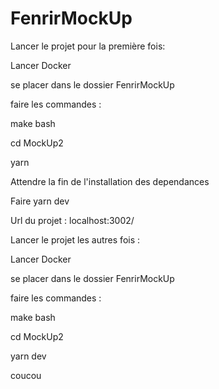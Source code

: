 # FenrirMockUp
Lancer le projet pour la première fois:

Lancer Docker

se placer dans le dossier FenrirMockUp

faire les commandes :

make bash

cd MockUp2

yarn

Attendre la fin de l'installation des dependances

Faire yarn dev

Url du projet : 
localhost:3002/

Lancer le projet les autres fois :

Lancer Docker

se placer dans le dossier FenrirMockUp

faire les commandes :

make bash

cd MockUp2

yarn dev

coucou
